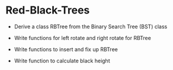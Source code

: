 Red-Black-Trees
===============

- Derive a class RBTree from the Binary Search Tree (BST) class

- Write functions for left rotate and right rotate for RBTree

- Write functions to insert and fix up RBTree

- Write function to calculate black height
